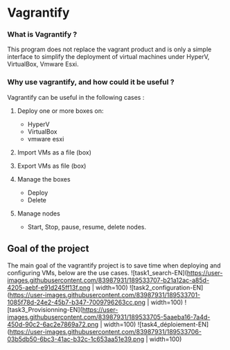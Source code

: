 # Vagrantify

### What is Vagrantify ?
This program does not replace the vagrant product and is only a simple interface to simplify the deployment of virtual machines under HyperV, VirtualBox, Vmware Esxi.


### Why use vagrantify, and how could it be useful ?

Vagrantify can be useful in the following cases :

1.  Deploy one or more boxes on:
	-   HyperV
	-   VirtualBox
	-   vmware esxi
  
3.  Import VMs as a file (box)
    
4.  Export VMs as file (box)
    
5.  Manage the boxes
	-   Deploy
	-   Delete

7.  Manage nodes
	-   Start, Stop, pause, resume, delete nodes.
  
  ## Goal of the project
The main goal of the vagrantify project is to save time when deploying and configuring VMs, below are the use cases.
![task1_search-EN](https://user-images.githubusercontent.com/83987931/189533707-b21a12ac-a85d-4205-aebf-e91d245ff13f.png | width=100)
![task2_configuration-EN](https://user-images.githubusercontent.com/83987931/189533701-1085f78d-24e2-45b7-b347-7009796263cc.png | width=100)
![task3_Provisionning-EN](https://user-images.githubusercontent.com/83987931/189533705-5aaeba16-7a4d-450d-90c2-6ac2e7869a72.png | width=100)
![task4_déploiement-EN](https://user-images.githubusercontent.com/83987931/189533706-03b5db50-6bc3-41ac-b32c-1c653aa51e39.png | width=100)


